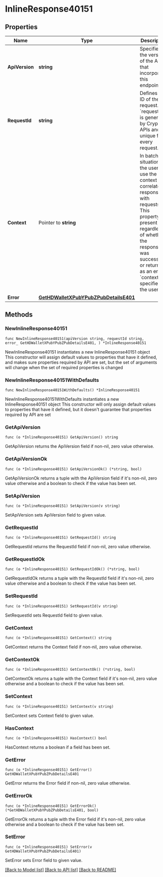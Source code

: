 # InlineResponse40151

## Properties

Name | Type | Description | Notes
------------ | ------------- | ------------- | -------------
**ApiVersion** | **string** | Specifies the version of the API that incorporates this endpoint. | 
**RequestId** | **string** | Defines the ID of the request. The &#x60;requestId&#x60; is generated by Crypto APIs and it&#39;s unique for every request. | 
**Context** | Pointer to **string** | In batch situations the user can use the context to correlate responses with requests. This property is present regardless of whether the response was successful or returned as an error. &#x60;context&#x60; is specified by the user. | [optional] 
**Error** | [**GetHDWalletXPubYPubZPubDetailsE401**](GetHDWalletXPubYPubZPubDetailsE401.md) |  | 

## Methods

### NewInlineResponse40151

`func NewInlineResponse40151(apiVersion string, requestId string, error_ GetHDWalletXPubYPubZPubDetailsE401, ) *InlineResponse40151`

NewInlineResponse40151 instantiates a new InlineResponse40151 object
This constructor will assign default values to properties that have it defined,
and makes sure properties required by API are set, but the set of arguments
will change when the set of required properties is changed

### NewInlineResponse40151WithDefaults

`func NewInlineResponse40151WithDefaults() *InlineResponse40151`

NewInlineResponse40151WithDefaults instantiates a new InlineResponse40151 object
This constructor will only assign default values to properties that have it defined,
but it doesn't guarantee that properties required by API are set

### GetApiVersion

`func (o *InlineResponse40151) GetApiVersion() string`

GetApiVersion returns the ApiVersion field if non-nil, zero value otherwise.

### GetApiVersionOk

`func (o *InlineResponse40151) GetApiVersionOk() (*string, bool)`

GetApiVersionOk returns a tuple with the ApiVersion field if it's non-nil, zero value otherwise
and a boolean to check if the value has been set.

### SetApiVersion

`func (o *InlineResponse40151) SetApiVersion(v string)`

SetApiVersion sets ApiVersion field to given value.


### GetRequestId

`func (o *InlineResponse40151) GetRequestId() string`

GetRequestId returns the RequestId field if non-nil, zero value otherwise.

### GetRequestIdOk

`func (o *InlineResponse40151) GetRequestIdOk() (*string, bool)`

GetRequestIdOk returns a tuple with the RequestId field if it's non-nil, zero value otherwise
and a boolean to check if the value has been set.

### SetRequestId

`func (o *InlineResponse40151) SetRequestId(v string)`

SetRequestId sets RequestId field to given value.


### GetContext

`func (o *InlineResponse40151) GetContext() string`

GetContext returns the Context field if non-nil, zero value otherwise.

### GetContextOk

`func (o *InlineResponse40151) GetContextOk() (*string, bool)`

GetContextOk returns a tuple with the Context field if it's non-nil, zero value otherwise
and a boolean to check if the value has been set.

### SetContext

`func (o *InlineResponse40151) SetContext(v string)`

SetContext sets Context field to given value.

### HasContext

`func (o *InlineResponse40151) HasContext() bool`

HasContext returns a boolean if a field has been set.

### GetError

`func (o *InlineResponse40151) GetError() GetHDWalletXPubYPubZPubDetailsE401`

GetError returns the Error field if non-nil, zero value otherwise.

### GetErrorOk

`func (o *InlineResponse40151) GetErrorOk() (*GetHDWalletXPubYPubZPubDetailsE401, bool)`

GetErrorOk returns a tuple with the Error field if it's non-nil, zero value otherwise
and a boolean to check if the value has been set.

### SetError

`func (o *InlineResponse40151) SetError(v GetHDWalletXPubYPubZPubDetailsE401)`

SetError sets Error field to given value.



[[Back to Model list]](../README.md#documentation-for-models) [[Back to API list]](../README.md#documentation-for-api-endpoints) [[Back to README]](../README.md)



